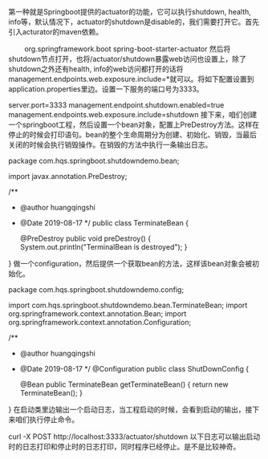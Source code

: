 第一种就是Springboot提供的actuator的功能，它可以执行shutdown, health, info等，默认情况下，actuator的shutdown是disable的，我们需要打开它。首先引入acturator的maven依赖。

　　<dependency>
        <groupId>org.springframework.boot</groupId>
        <artifactId>spring-boot-starter-actuator</artifactId>
    </dependency>
然后将shutdown节点打开，也将/actuator/shutdown暴露web访问也设置上，除了shutdown之外还有health, info的web访问都打开的话将management.endpoints.web.exposure.include=*就可以。将如下配置设置到application.properties里边。设置一下服务的端口号为3333。

server.port=3333
management.endpoint.shutdown.enabled=true
management.endpoints.web.exposure.include=shutdown
接下来，咱们创建一个springboot工程，然后设置一个bean对象，配置上PreDestroy方法。这样在停止的时候会打印语句。bean的整个生命周期分为创建、初始化、销毁，当最后关闭的时候会执行销毁操作。在销毁的方法中执行一条输出日志。

package com.hqs.springboot.shutdowndemo.bean;

import javax.annotation.PreDestroy;

/**
 * @author huangqingshi
 * @Date 2019-08-17
 */
public class TerminateBean {

    @PreDestroy
    public void preDestroy() {
        System.out.println("TerminalBean is destroyed");
    }

}
做一个configuration，然后提供一个获取bean的方法，这样该bean对象会被初始化。

package com.hqs.springboot.shutdowndemo.config;

import com.hqs.springboot.shutdowndemo.bean.TerminateBean;
import org.springframework.context.annotation.Bean;
import org.springframework.context.annotation.Configuration;

/**
 * @author huangqingshi
 * @Date 2019-08-17
 */
@Configuration
public class ShutDownConfig {

    @Bean
    public TerminateBean getTerminateBean() {
        return new TerminateBean();
    }

}
在启动类里边输出一个启动日志，当工程启动的时候，会看到启动的输出，接下来咱们执行停止命令。

curl -X POST http://localhost:3333/actuator/shutdown
以下日志可以输出启动时的日志打印和停止时的日志打印，同时程序已经停止。是不是比较神奇。

